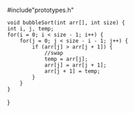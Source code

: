 #include"prototypes.h"
    
    void bubbleSort(int arr[], int size) {
	int i, j, temp;
	for(i = 0; i < size - 1; i++) {
		for(j = 0; j < size - i - 1; j++) {
			if (arr[j] > arr[j + 1]) {
				//swap
				temp = arr[j];
				arr[j] = arr[j + 1];
				arr[j + 1] = temp;
			}
		}
	}
}
